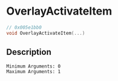 # OverlayActivateItem
```c
// 0x005e1bb0
void OverlayActivateItem(...)
```
## Description
```
Minimum Arguments: 0
Maximum Arguments: 1
```
